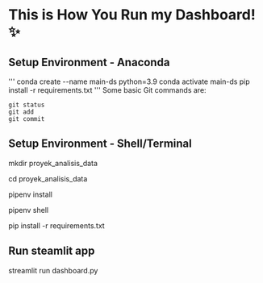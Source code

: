 # This is How You Run my Dashboard! ✨

## Setup Environment - Anaconda
'''
conda create --name main-ds python=3.9
conda activate main-ds
pip install -r requirements.txt
'''
Some basic Git commands are:
```
git status
git add
git commit
```

## Setup Environment - Shell/Terminal
mkdir proyek_analisis_data

cd proyek_analisis_data

pipenv install

pipenv shell

pip install -r requirements.txt

## Run steamlit app
streamlit run dashboard.py
